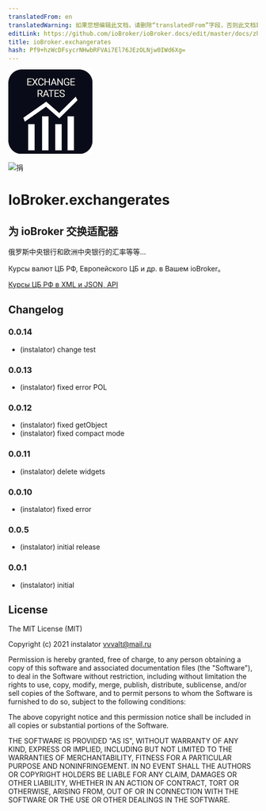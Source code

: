 ```yaml
---
translatedFrom: en
translatedWarning: 如果您想编辑此文档，请删除“translatedFrom”字段，否则此文档将再次自动翻译
editLink: https://github.com/ioBroker/ioBroker.docs/edit/master/docs/zh-cn/adapterref/iobroker.exchangerates/README.md
title: ioBroker.exchangerates
hash: Pf9+hzWcDFsycrNHwbRFVAi7El76JEzOLNjw0IWd6Xg=
---
```

![标识](../../../en/adapterref/iobroker.exchangerates/admin/exchangerates.png)

![捐](https://img.shields.io/badge/Donate-PayPal-green.svg)

# IoBroker.exchangerates
## 为 ioBroker 交换适配器
俄罗斯中央银行和欧洲中央银行的汇率等等...

Курсы валют ЦБ РФ, Европейского ЦБ и др. в Вашем ioBroker。

[Курсы ЦБ РФ в XML и JSON, API](https://www.cbr-xml-daily.ru)

## Changelog

### 0.0.14
* (instalator) change test

### 0.0.13
* (instalator) fixed error POL

### 0.0.12
* (instalator) fixed getObject
* (instalator) fixed compact mode

### 0.0.11
* (instalator) delete widgets

### 0.0.10
* (instalator) fixed error

### 0.0.5
* (instalator) initial release

### 0.0.1
* (instalator) initial

## License
The MIT License (MIT)

Copyright (c) 2021 instalator <vvvalt@mail.ru>

Permission is hereby granted, free of charge, to any person obtaining a copy
of this software and associated documentation files (the "Software"), to deal
in the Software without restriction, including without limitation the rights
to use, copy, modify, merge, publish, distribute, sublicense, and/or sell
copies of the Software, and to permit persons to whom the Software is
furnished to do so, subject to the following conditions:

The above copyright notice and this permission notice shall be included in all
copies or substantial portions of the Software.

THE SOFTWARE IS PROVIDED "AS IS", WITHOUT WARRANTY OF ANY KIND, EXPRESS OR
IMPLIED, INCLUDING BUT NOT LIMITED TO THE WARRANTIES OF MERCHANTABILITY,
FITNESS FOR A PARTICULAR PURPOSE AND NONINFRINGEMENT. IN NO EVENT SHALL THE
AUTHORS OR COPYRIGHT HOLDERS BE LIABLE FOR ANY CLAIM, DAMAGES OR OTHER
LIABILITY, WHETHER IN AN ACTION OF CONTRACT, TORT OR OTHERWISE, ARISING FROM,
OUT OF OR IN CONNECTION WITH THE SOFTWARE OR THE USE OR OTHER DEALINGS IN THE
SOFTWARE.